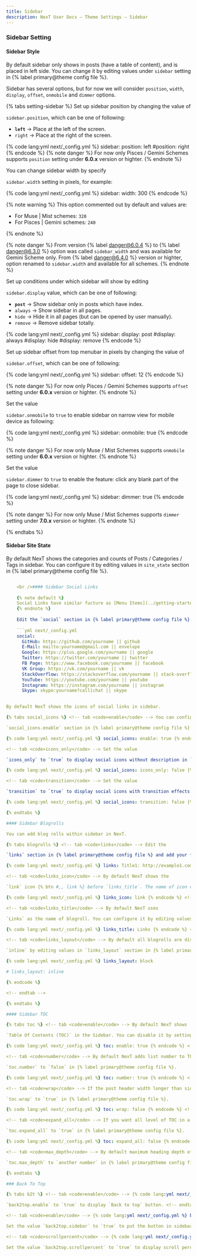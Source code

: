 ```yaml
---
title: Sidebar
description: NexT User Docs – Theme Settings – Sidebar
---
```

### Sidebar Setting

#### Sidebar Style

By default sidebar only shows in posts (have a table of content), and is placed in left side. You can change it by editing values under `sidebar` setting in {% label primary@theme config file %}.

Sidebar has several options, but for now we will consider `position`, `width`, `display`, `offset`, `onmobile` and `dimmer` options.

{% tabs setting-sidebar %} <!-- tab <code>position</code> --> Set up sidebar position by changing the value of 

`sidebar.position`, which can be one of following:

* **`left`** → Place at the left of the screen.
* `right` → Place at the right of the screen.

{% code lang:yml next/_config.yml %} sidebar: position: left #position: right {% endcode %} {% note danger %} For now only Pisces / Gemini Schemes supports `position` setting under **6.0.x** version or highter. {% endnote %} <!-- endtab -->

<!-- tab <code>width</code> --> You can change sidebar width by specify 

`sidebar.width` setting in pixels, for example:

{% code lang:yml next/_config.yml %} sidebar: width: 300 {% endcode %}

{% note warning %} This option commented out by default and values are:

* For Muse | Mist schemes: `320`
* For Pisces | Gemini schemes: `240`

{% endnote %}

{% note danger %} From version {% label danger@6.0.4 %} to {% label danger@6.3.0 %} option was called `sidebar_width` and was available for Gemini Scheme only. From {% label danger@6.4.0 %} version or highter, option renamed to `sidebar.width` and available for all schemes. {% endnote %} <!-- endtab -->

<!-- tab <code>display</code> --> Set up conditions under which sidebar will show by editing 

`sidebar.display` value, which can be one of following:

* **`post`** → Show sidebar only in posts which have index.
* `always` → Show sidebar in all pages.
* `hide` → Hide it in all pages (but can be opened by user manually).
* `remove` → Remove sidebar totally.

{% code lang:yml next/_config.yml %} sidebar: display: post #display: always #display: hide #display: remove {% endcode %} <!-- endtab -->

<!-- tab <code>offset</code> --> Set up sidebar offset from top menubar in pixels by changing the value of 

`sidebar.offset`, which can be one of following:

{% code lang:yml next/_config.yml %} sidebar: offset: 12 {% endcode %}

{% note danger %} For now only Pisces / Gemini Schemes supports `offset` setting under **6.0.x** version or highter. {% endnote %} <!-- endtab -->

<!-- tab <code>onmobile</code> --> Set the value 

`sidebar.onmobile` to `true` to enable sidebar on narrow view for mobile device as following:

{% code lang:yml next/_config.yml %} sidebar: onmobile: true {% endcode %}

{% note danger %} For now only Muse / Mist Schemes supports `onmobile` setting under **6.0.x** version or highter. {% endnote %} <!-- endtab -->

<!-- tab <code>dimmer</code> --> Set the value 

`sidebar.dimmer` to `true` to enable the feature: click any blank part of the page to close sidebar.

{% code lang:yml next/_config.yml %} sidebar: dimmer: true {% endcode %}

{% note danger %} For now only Muse / Mist Schemes supports `dimmer` setting under **7.0.x** version or highter. {% endnote %} <!-- endtab -->

{% endtabs %}

#### Sidebar Site State

By default NexT shows the categories and counts of Posts / Categories / Tags in sidebar. You can configure it by editing values in `site_state` section in {% label primary@theme config file %}.

```yml next/_config.yml site_state: true

    <br />#### Sidebar Social Links
    
    {% note default %}
    Social Links have similar fucture as [Menu Items](../getting-started/#Configuring-Menu-Items), only target link there is difference: specified link must have full url path (permalink).
    {% endnote %}
    
    Edit the `social` section in {% label primary@theme config file %} as following:
    
    ```yml next/_config.yml
    social:
      GitHub: https://github.com/yourname || github
      E-Mail: mailto:yourname@gmail.com || envelope
      Google: https://plus.google.com/yourname || google
      Twitter: https://twitter.com/yourname || twitter
      FB Page: https://www.facebook.com/yourname || facebook
      VK Group: https://vk.com/yourname || vk
      StackOverflow: https://stackoverflow.com/yourname || stack-overflow
      YouTube: https://youtube.com/yourname || youtube
      Instagram: https://instagram.com/yourname || instagram
      Skype: skype:yourname?call|chat || skype
    

By default NexT shows the icons of social links in sidebar.

{% tabs social_icons %} <!-- tab <code>enable</code> --> You can configure it by editing values in 

`social_icons.enable` section in {% label primary@theme config file %}.

{% code lang:yml next/_config.yml %} social_icons: enable: true {% endcode %} <!-- endtab -->

<!-- tab <code>icons_only</code> --> Set the value 

`icons_only` to `true` to display social icons without description in `social_icons` section in {% label primary@theme config file %} as following:

{% code lang:yml next/_config.yml %} social_icons: icons_only: false {% endcode %} <!-- endtab -->

<!-- tab <code>transition</code> --> Set the value 

`transition` to `true` to display social icons with transition effects in `social_icons` section in {% label primary@theme config file %} as following:

{% code lang:yml next/_config.yml %} social_icons: transition: false {% endcode %} <!-- endtab -->

{% endtabs %}

#### Sidebar Blogrolls

You can add blog rolls within sidebar in NexT.

{% tabs blogrolls %} <!-- tab <code>links</code> --> Edit the 

`links` section in {% label primary@theme config file %} and add your favorite links:

{% code lang:yml next/_config.yml %} links: Title1: http://example1.com/ Title2: http://example2.com/ {% endcode %} <!-- endtab -->

<!-- tab <code>links_icon</code> --> By default NexT shows the 

`link` icon {% btn #,, link %} before `links_title`. The name of icon can be found in [Font Awesome](https://fontawesome.com) site. You can configure it by editing values in `links_icon` section in {% label primary@theme config file %}.

{% code lang:yml next/_config.yml %} links_icon: link {% endcode %} <!-- endtab -->

<!-- tab <code>links_title</code> --> By default NexT uses 

`Links` as the name of blogroll. You can configure it by editing values in `links_title` section in {% label primary@theme config file %}.

{% code lang:yml next/_config.yml %} links_title: Links {% endcode %} <!-- endtab -->

<!-- tab <code>links_layout</code> --> By default all blogrolls are displayed in block. You can configure it to 

`inline` by editing values in `links_layout` section in {% label primary@theme config file %}.

{% code lang:yml next/_config.yml %} links_layout: block

# links_layout: inline

{% endcode %}

<!-- endtab -->

{% endtabs %}

#### Sidebar TOC

{% tabs toc %} <!-- tab <code>enable</code> --> By default NexT shows 

`Table Of Contents (TOC)` in the Sidebar. You can disable it by setting `toc.enable` to `false` in {% label primary@theme config file %}.

{% code lang:yml next/_config.yml %} toc: enable: true {% endcode %} <!-- endtab -->

<!-- tab <code>number</code> --> By default NexT adds list number to TOC automatically. You can disable it by setting 

`toc.number` to `false` in {% label primary@theme config file %}.

{% code lang:yml next/_config.yml %} toc: number: true {% endcode %} <!-- endtab -->

<!-- tab <code>wrap</code> --> If the post header width longer than sidebar width, you can wrap the header words in next lines by setting 

`toc.wrap` to `true` in {% label primary@theme config file %}.

{% code lang:yml next/_config.yml %} toc: wrap: false {% endcode %} <!-- endtab -->

<!-- tab <code>expand_all</code> --> If you want all level of TOC in a post to be displayed, rather than the activated part of it, you can set 

`toc.expand_all` to `true` in {% label primary@theme config file %}.

{% code lang:yml next/_config.yml %} toc: expand_all: false {% endcode %} <!-- endtab -->

<!-- tab <code>max_depth</code> --> By default maximum heading depth of generated toc is 6. You can set it by setting 

`toc.max_depth` to `another number` in {% label primary@theme config file %}. {% code lang:yml next/_config.yml %} toc: max_depth: 3 {% endcode %} <!-- endtab -->

{% endtabs %}

### Back To Top

{% tabs b2t %} <!-- tab <code>enable</code> --> {% code lang:yml next/_config.yml %} back2top: enable: true {% endcode %} Set the value 

`back2top.enable` to `true` to display `Back to top` button. <!-- endtab -->

<!-- tab <code>enable</code> --> {% code lang:yml next/_config.yml %} back2top: # Back to top in sidebar. sidebar: true {% endcode %}

Set the value `back2top.sidebar` to `true` to put the button in sidebar. <!-- endtab -->

<!-- tab <code>scrollpercent</code> --> {% code lang:yml next/_config.yml %} back2top: # Scroll percent label in b2t button. scrollpercent: true {% endcode %}

Set the value `back2top.scrollpercent` to `true` to display scroll percent label in `Back to top` button. <!-- endtab --> {% endtabs %}
